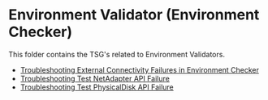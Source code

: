 # Environment Validator (Environment Checker)

This folder contains the TSG's related to Environment Validators.

* [Troubleshooting External Connectivity Failures in Environment Checker](./Troubleshooting-External-Connectivity-Failures-in-Environment-Checker.md)
* [Troubleshooting Test NetAdapter API Failure](./Troubleshooting-Test-NetAdapter-API.md)
* [Troubleshooting Test PhysicalDisk API Failure](./Troubleshooting-Test-PhysicalDisk-API.md)